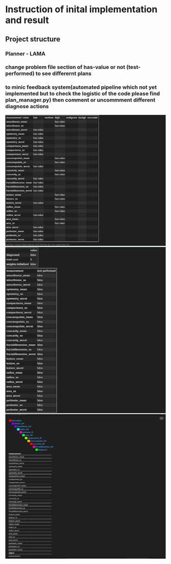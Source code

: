 # Instruction of inital implementation and result

## Project structure 


### Planner  -  LAMA
### change problem file section of has-value or not (test-performed) to see differernt plans

### to minic feedback system(automated pipeline which not yet implemented but to check the logistic of the code please find plan_manager.py) then comment or uncommment different diagnose actions

![alt text](problem_view2.png)
![alt text](problem_view.png)
![alt text](plan_generated.png)

